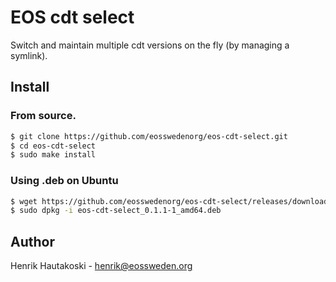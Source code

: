 EOS cdt select
==============

Switch and maintain multiple cdt versions on the fly (by managing a symlink).

Install
-------

### From source.

```sh
$ git clone https://github.com/eosswedenorg/eos-cdt-select.git
$ cd eos-cdt-select
$ sudo make install
```

### Using .deb on Ubuntu

```sh
$ wget https://github.com/eosswedenorg/eos-cdt-select/releases/download/v0.1.1/eos-cdt-select_0.1.1-1_amd64.deb
$ sudo dpkg -i eos-cdt-select_0.1.1-1_amd64.deb
```

Author
------

Henrik Hautakoski - [henrik@eossweden.org](mailto:henrik@eossweden.org)
